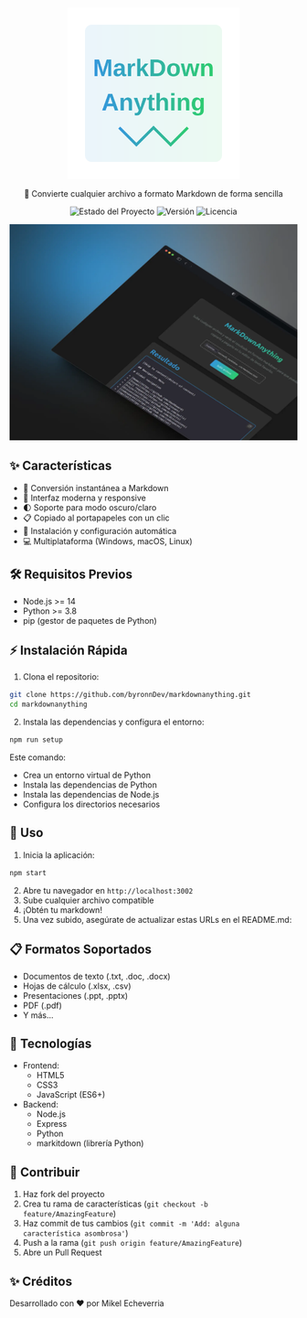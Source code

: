 <div align="center">

<img src="./assets/images/logo.svg" alt="Logo de MarkdownAnything" width="300" height="auto" style="max-width: 100%; height: auto;">

🎯 Convierte cualquier archivo a formato Markdown de forma sencilla

![Estado del Proyecto](https://img.shields.io/badge/estado-activo-brightgreen)
![Versión](https://img.shields.io/badge/versión-1.0.0-blue)
![Licencia](https://img.shields.io/badge/licencia-MIT-green)

</div>


![Preview de MarkdownAnything](./assets/images/preview.webp)

## ✨ Características

- 📝 Conversión instantánea a Markdown
- 🎨 Interfaz moderna y responsive
- 🌓 Soporte para modo oscuro/claro
- 📋 Copiado al portapapeles con un clic
- 🚀 Instalación y configuración automática
- 💻 Multiplataforma (Windows, macOS, Linux)

## 🛠️ Requisitos Previos

- Node.js >= 14
- Python >= 3.8
- pip (gestor de paquetes de Python)

## ⚡ Instalación Rápida

1. Clona el repositorio:
```bash
git clone https://github.com/byronnDev/markdownanything.git
cd markdownanything
```

2. Instala las dependencias y configura el entorno:
```bash
npm run setup
```

Este comando:
- Crea un entorno virtual de Python
- Instala las dependencias de Python
- Instala las dependencias de Node.js
- Configura los directorios necesarios

## 🚦 Uso

1. Inicia la aplicación:
```bash
npm start
```

2. Abre tu navegador en `http://localhost:3002`
3. Sube cualquier archivo compatible
4. ¡Obtén tu markdown!
4. Una vez subido, asegúrate de actualizar estas URLs en el README.md:

## 📋 Formatos Soportados

- Documentos de texto (.txt, .doc, .docx)
- Hojas de cálculo (.xlsx, .csv)
- Presentaciones (.ppt, .pptx)
- PDF (.pdf)
- Y más...

## 🔧 Tecnologías

- Frontend:
  - HTML5
  - CSS3
  - JavaScript (ES6+)
- Backend:
  - Node.js
  - Express
  - Python
  - markitdown (librería Python)

## 🤝 Contribuir

1. Haz fork del proyecto
2. Crea tu rama de características (`git checkout -b feature/AmazingFeature`)
3. Haz commit de tus cambios (`git commit -m 'Add: alguna característica asombrosa'`)
4. Push a la rama (`git push origin feature/AmazingFeature`)
5. Abre un Pull Request

## ✨ Créditos

Desarrollado con ❤️ por Mikel Echeverria
